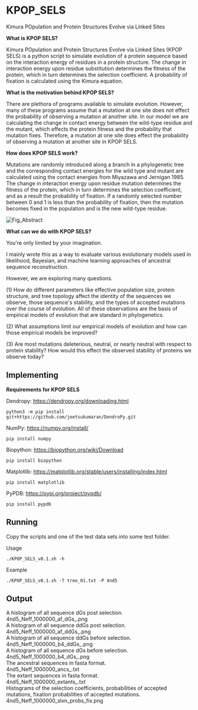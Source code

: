 # KPOP_SELS
Kimura POpulation and Protein Structures Evolve via Linked Sites

**What is KPOP SELS?**

Kimura POpulation and Protein Structures Evolve via Linked Sites (KPOP SELS) is a python script to simulate evolution of a protein sequence based on the interaction energy of residues in a protein structure. The change in interaction energy upon residue substitution determines the fitness of the protein, which in turn determines the selection coefficient. A probability of fixation is calculated using the Kimura equation. 

**What is the motivation behind KPOP SELS?**

There are plethora of programs available to simulate evolution. However, many of these programs assume that a mutation at one site does not effect the probability of observing a mutation at another site. In our model we are calculating the change in contact energy between the wild-type residue and the mutant, which effects the protein fitness and the probability that mutation fixes. Therefore, a mutation at one site does effect the probability of observing a mutation at another site in KPOP SELS.

**How does KPOP SELS work?**

Mutations are randomly introduced along a branch in a phylogenetic tree and the corresponding contact energies for the wild type and mutant are calculated using the contact energies from Miyazawa and Jernigan 1985. The change in interaction energy upon residue mutation determines the fitness of the protein, which in turn determines the selection coefficient, and as a result the probability of fixation. If a randomly selected number between 0 and 1 is less than the probability of fixation, then the mutation becomes fixed in the population and is the new wild-type residue. 

![Fig_Abstract](https://user-images.githubusercontent.com/111892527/206766110-c35eeef0-e3f3-4060-8b0d-33c08079ec63.svg)


**What can we do with KPOP SELS?**

You're only limited by your imagination. 

I mainly wrote this as a way to evaluate various evolutionary models used in likelihood, Bayesian, and machine learning approaches of ancestral sequence reconstruction. 

However, we are exploring many questions.

(1) How do different parameters like effective population size, protein structure, and tree topology affect the identity of the sequences we observe, those sequence's stability, and the types of accepted mutations over the course of evolution. All of these observations are the basis of empirical models of evolution that are standard in phylogenetics. 

(2) What assumptions limit our empirical models of evolution and how can those empirical models be improved?

(3) Are most mutations deleterious, neutral, or nearly neutral with respect to protein stability? How would this effect the observed stability of proteins we observe today?

## Implementing

**Requirements for KPOP SELS**

Dendropy: https://dendropy.org/downloading.html
```
python3 -m pip install git+https://github.com/jeetsukumaran/DendroPy.git
```

NumPy: https://numpy.org/install/
```
pip install numpy
```

Biopython: https://biopython.org/wiki/Download
```
pip install biopython
```

Matplotlib: https://matplotlib.org/stable/users/installing/index.html
```
pip install matplotlib
```

PyPDB: https://pypi.org/project/pypdb/
```
pip install pypdb
```

## Running

Copy the scripts and one of the test data sets into some test folder. 

Usage
```
./KPOP_SELS_v0.1.sh -h 
```

Example
```
./KPOP_SELS_v0.1.sh -T tree_01.txt -P 4nd5
```

## Output
A histogram of all sequence dGs post selection.     
4nd5_Neff_1000000_af_dGs_.png  
A histogram of all sequence ddGs post selection.      
4nd5_Neff_1000000_af_ddGs_.png   
A histogram of all sequence ddGs before selection.  
4nd5_Neff_1000000_b4_ddGs_.png     
A histogram of all sequence dGs before selection.     
4nd5_Neff_1000000_b4_dGs_.png     
The ancestral sequences in fasta format.  
4nd5_Neff_1000000_ancs_.txt    
The extant sequences in fasta format.     
4nd5_Neff_1000000_extants_.txt      
Histograms of the selection coefficients, probabilities of accepted mutations, fixation probabilities of accepted mutations.      
4nd5_Neff_1000000_slxn_probs_fix.png      
